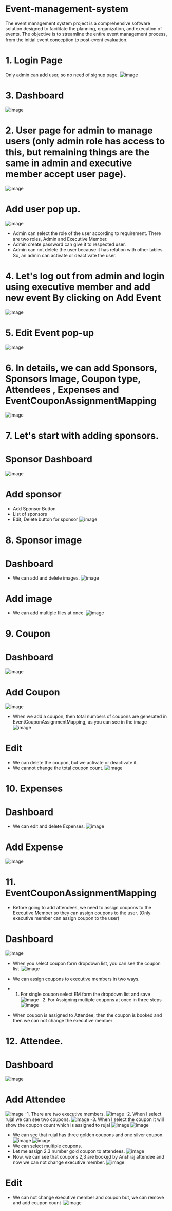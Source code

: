# Event-management-system
The event management system project is a comprehensive software solution designed to facilitate the planning, organization, and execution of events. The objective is to streamline the entire event management process, from the initial event conception to post-event evaluation.
# 1. Login Page
Only admin can add user, so no need of signup page.
![image](https://github.com/Patolbabu131/Event-management-system-/assets/97328289/3f65fdaa-2247-4f54-acb6-6ff1ceba2a16)
# 3. Dashboard
![image](https://github.com/Patolbabu131/Event-management-system-/assets/97328289/d6b1cb59-8ec9-4e77-811d-8115dfd99ebf)

# 2. User page for admin to manage users (only admin role has access to this, but remaining things are the same in admin and executive member accept user page).
![image](https://github.com/Patolbabu131/Event-management-system-/assets/97328289/af8ec4c7-7b96-4266-88a4-272109b8871c)
# Add user pop up.
![image](https://github.com/Patolbabu131/Event-management-system-/assets/97328289/bd8460da-2a7c-4356-bb96-c57e8fdb6f0d)
- Admin can select the role of the user according to requirement. There are two roles, Admin and Executive Member.
- Admin create password can give it to respected user.
- Admin can not delete the user because it has relation with other tables. So, an admin can activate or deactivate the user.
# 4. Let's log out from admin and login using executive member and add new event By clicking on Add Event 
![image](https://github.com/Patolbabu131/Event-management-system-/assets/97328289/3a578be7-ef7e-4157-927b-79667a0bd297)
# 5. Edit Event pop-up
![image](https://github.com/Patolbabu131/Event-management-system-/assets/97328289/588097ec-0fdf-4b27-ac8e-7cb5c6ed5e19)
# 6. In details, we can add Sponsors, Sponsors Image, Coupon type, Attendees , Expenses and EventCouponAssignmentMapping
![image](https://github.com/Patolbabu131/Event-management-system-/assets/97328289/e46e5020-f5eb-4161-862f-740019b69a87)
# 7. Let's start with adding sponsors.
# Sponsor Dashboard
![image](https://github.com/Patolbabu131/Event-management-system-/assets/97328289/90815374-47c2-4a6a-a086-c252b7a35c50)
# Add sponsor
- Add Sponsor Button
- List of sponsors
- Edit, Delete button for sponsor
![image](https://github.com/Patolbabu131/Event-management-system-/assets/97328289/2b05177d-6f76-42e5-b2ed-6662fb65feda)
# 8. Sponsor image
# Dashboard 
- We can add and delete images.
![image](https://github.com/Patolbabu131/Event-management-system-/assets/97328289/98f82222-a739-4fac-8098-881a59041cb3)

# Add image
- We can add multiple files at once.
![image](https://github.com/Patolbabu131/Event-management-system-/assets/97328289/ff96e851-c05b-4135-8e5e-8b5ec58d5bd1)
# 9. Coupon
# Dashboard
![image](https://github.com/Patolbabu131/Event-management-system-/assets/97328289/83d1015e-5701-4708-9d74-e3ac50d6b2a6)

# Add Coupon
![image](https://github.com/Patolbabu131/Event-management-system-/assets/97328289/f4cd9e24-b214-4eba-958e-ee75e0a620ce)
- When we add a coupon, then total numbers of coupons are generated in EventCouponAssignmentMapping, as you can see in the image 
![image](https://github.com/Patolbabu131/Event-management-system-/assets/97328289/86ff0957-d652-4978-ae4b-a9e0759b8b05)
# Edit
- We can delete the coupon, but we activate or deactivate it.
- We cannot change the total coupon count.
![image](https://github.com/Patolbabu131/Event-management-system-/assets/97328289/9201f5ce-f3b9-44ed-bbb7-a8213bc8a527)
# 10. Expenses
# Dashboard
- We can edit and delete Expenses.
![image](https://github.com/Patolbabu131/Event-management-system-/assets/97328289/dccf6c22-0bc9-4558-972d-945c9c489d5b)

# Add Expense
![image](https://github.com/Patolbabu131/Event-management-system-/assets/97328289/deda3f16-35f2-46cf-b151-c9bfef41118b)
# 11. EventCouponAssignmentMapping
- Before going to add attendees, we need to assign coupons to the Executive Member so they can assign coupons to the user. (Only executive member can assign coupon to the user)
# Dashboard
![image](https://github.com/Patolbabu131/Event-management-system-/assets/97328289/a5d819af-6a9a-43bd-a435-a01fa7524741)
- When you select coupon form dropdown list, you can see the coupon list 
![image](https://github.com/Patolbabu131/Event-management-system-/assets/97328289/75b85613-e2d1-45aa-9560-dd88139a4a6a)

- We can assign coupons to executive members in two ways.
- 1. For single coupon select EM form the dropdown list and save
  ![image](https://github.com/Patolbabu131/Event-management-system-/assets/97328289/49bcb8f5-6a50-40c4-815e-457ba8c3e357)
  2. For Assigning multiple coupons at once in three steps
  ![image](https://github.com/Patolbabu131/Event-management-system-/assets/97328289/70488b8f-b3e2-48a1-8543-03f60bcc01bc)
- When coupon is assigned to Attendee, then the coupon is booked and then we can not change the executive member
# 12. Attendee.
# Dashboard
![image](https://github.com/Patolbabu131/Event-management-system-/assets/97328289/a1d2db4b-d986-489c-84c3-04f934013bc3)

# Add Attendee
![image](https://github.com/Patolbabu131/Event-management-system-/assets/97328289/e9db6633-ebab-483f-81b9-83681587c15e)
-1. There are two executive members.
![image](https://github.com/Patolbabu131/Event-management-system-/assets/97328289/0b3b4c29-0db5-471c-aeaf-5d50fc459da1)
-2. When I select rujal we can see two coupons.
![image](https://github.com/Patolbabu131/Event-management-system-/assets/97328289/357879b1-3551-4f2f-b59c-390a58734f51)
-3. When I select the coupon it will show the coupon count which is assigned to rujal
![image](https://github.com/Patolbabu131/Event-management-system-/assets/97328289/85e0a8f2-8a4c-4c68-8d72-f07a332f86a7)
![image](https://github.com/Patolbabu131/Event-management-system-/assets/97328289/b5b2a32b-e9a0-4bef-8681-2f6d2762b0b7)

- We can see that rujal has three golden coupons and one silver coupon.
![image](https://github.com/Patolbabu131/Event-management-system-/assets/97328289/6acd851f-dc59-4968-82ea-2dac0230e1d8)
![image](https://github.com/Patolbabu131/Event-management-system-/assets/97328289/f539fa36-01f1-435c-94ac-2f9a67f422cc)
- We can select multiple coupons.
- Let me assign 2,3 number gold coupon to attendees.
![image](https://github.com/Patolbabu131/Event-management-system-/assets/97328289/804ec705-fa08-4046-9602-cf9ab62f1020)
- Now, we can see that coupons 2,3 are booked by Anshraj attendee and now we can not change executive member.
![image](https://github.com/Patolbabu131/Event-management-system-/assets/97328289/3b90ff7d-3740-48b8-a502-07d0b37af13d)
# Edit
- We can not change executive member and coupon but, we can remove and add coupon count 
![image](https://github.com/Patolbabu131/Event-management-system-/assets/97328289/925d2af8-ccf9-4cd7-bc03-92a3e2e072fb)


